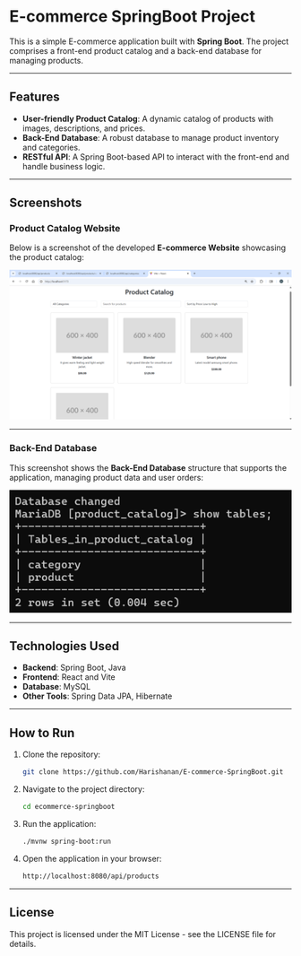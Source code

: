 # E-commerce SpringBoot Project

This is a simple E-commerce application built with **Spring Boot**. The project comprises a front-end product catalog and a back-end database for managing products.

---

## Features
- **User-friendly Product Catalog**: A dynamic catalog of products with images, descriptions, and prices.
- **Back-End Database**: A robust database to manage product inventory and categories.
- **RESTful API**: A Spring Boot-based API to interact with the front-end and handle business logic.
  
---

## Screenshots

### Product Catalog Website
Below is a screenshot of the developed **E-commerce Website** showcasing the product catalog:

![Developed ecommerce website](images/product-catlog-website.png)

---

### Back-End Database
This screenshot shows the **Back-End Database** structure that supports the application, managing product data and user orders:

![Developed backend database](images/Back-end-database.png)

---

## Technologies Used
- **Backend**: Spring Boot, Java
- **Frontend**: React and Vite
- **Database**: MySQL
- **Other Tools**: Spring Data JPA, Hibernate

---

## How to Run

1. Clone the repository:
   ```bash
   git clone https://github.com/Harishanan/E-commerce-SpringBoot.git

2. Navigate to the project directory:
   ```bash
   cd ecommerce-springboot

3. Run the application:
   ```bash
   ./mvnw spring-boot:run

4. Open the application in your browser:
   ```bash
   http://localhost:8080/api/products

---

## License
This project is licensed under the MIT License - see the LICENSE file for details.


